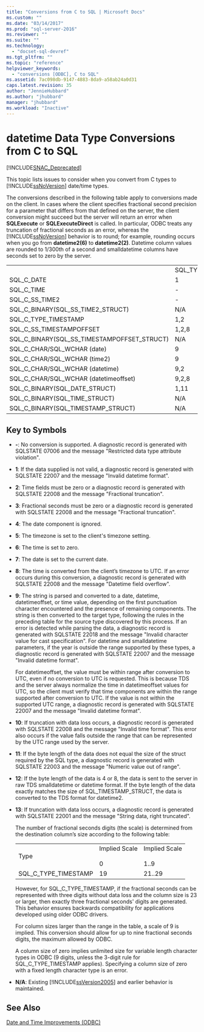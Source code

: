```yaml
---
title: "Conversions from C to SQL | Microsoft Docs"
ms.custom: ""
ms.date: "03/14/2017"
ms.prod: "sql-server-2016"
ms.reviewer: ""
ms.suite: ""
ms.technology: 
  - "docset-sql-devref"
ms.tgt_pltfrm: ""
ms.topic: "reference"
helpviewer_keywords: 
  - "conversions [ODBC], C to SQL"
ms.assetid: 7ac098db-9147-4883-8da9-a58ab24a0d31
caps.latest.revision: 35
author: "JennieHubbard"
ms.author: "jhubbard"
manager: "jhubbard"
ms.workload: "Inactive"
---
```

# datetime Data Type Conversions from C to SQL
[!INCLUDE[SNAC_Deprecated](../../includes/snac-deprecated.md)]

  This topic lists issues to consider when you convert from C types to [!INCLUDE[ssNoVersion](../../includes/ssnoversion-md.md)] date/time types.  
  
 The conversions described in the following table apply to conversions made on the client. In cases where the client specifies fractional second precision for a parameter that differs from that defined on the server, the client conversion might succeed but the server will return an error when **SQLExecute** or **SQLExecuteDirect** is called. In particular, ODBC treats any truncation of fractional seconds as an error, whereas the [!INCLUDE[ssNoVersion](../../includes/ssnoversion-md.md)] behavior is to round; for example, rounding occurs when you go from **datetime2(6)** to **datetime2(2)**. Datetime column values are rounded to 1/300th of a second and smalldatetime columns have seconds set to zero by the server.  
  
|||||||||  
|-|-|-|-|-|-|-|-|  
||SQL_TYPE_DATE|SQL_TYPE_TIME|SQL_SS_TIME2|SQL_TYPE_TIMESTAMP|SQL_SS_TIMSTAMPOFFSET|SQL_CHAR|SQL_WCHAR|  
|SQL_C_DATE|1|-|-|1,6|1,5,6|1,13|1,13|  
|SQL_C_TIME|-|1|1|1,7|1,5,7|1,13|1,13|  
|SQL_C_SS_TIME2|-|1,3|1,10|1,7|1,5,7|1,13|1,13|  
|SQL_C_BINARY(SQL_SS_TIME2_STRUCT)|N/A|N/A|1,10,11|N/A|N/A|N/A|N/A|  
|SQL_C_TYPE_TIMESTAMP|1,2|1,3,4|1,4,10|1,10|1,5,10|1,13|1,13|  
|SQL_C_SS_TIMESTAMPOFFSET|1,2,8|1,3,4,8|1,4,8,10|1,8,10|1,10|1,13|1,13|  
|SQL_C_BINARY(SQL_SS_TIMESTAMPOFFSET_STRUCT)|N/A|N/A|N/A|N/A|1,10,11|N/A|N/A|  
|SQL_C_CHAR/SQL_WCHAR (date)|9|9|9|9,6|9,5,6|N/A|N/A|  
|SQL_C_CHAR/SQL_WCHAR (time2)|9|9,3|9,10|9,7,10|9,5,7,10|N/A|N/A|  
|SQL_C_CHAR/SQL_WCHAR (datetime)|9,2|9,3,4|9,4,10|9,10|9,5,10|N/A|N/A|  
|SQL_C_CHAR/SQL_WCHAR (datetimeoffset)|9,2,8|9,3,4,8|9,4,8,10|9,8,10|9,10|N/A|N/A|  
|SQL_C_BINARY(SQL_DATE_STRUCT)|1,11|N/A|N/A|N/A|N/A|N/A|N/A|  
|SQL_C_BINARY(SQL_TIME_STRUCT)|N/A|N/A|N/A|N/A|N/A|N/A|N/A|  
|SQL_C_BINARY(SQL_TIMESTAMP_STRUCT)|N/A|N/A|N/A|N/A|N/A|N/A|N/A|  
  
## Key to Symbols  
  
-   **-**: No conversion is supported. A diagnostic record is generated with SQLSTATE 07006 and the message "Restricted data type attribute violation".  
  
-   **1**: If the data supplied is not valid, a diagnostic record is generated with SQLSTATE 22007 and the message "Invalid datetime format".  
  
-   **2**: Time fields must be zero or a diagnostic record is generated with SQLSTATE 22008 and the message "Fractional truncation".  
  
-   **3**: Fractional seconds must be zero or a diagnostic record is generated with SQLSTATE 22008 and the message "Fractional truncation".  
  
-   **4**: The date component is ignored.  
  
-   **5**: The timezone is set to the client's timezone setting.  
  
-   **6**: The time is set to zero.  
  
-   **7**: The date is set to the current date.  
  
-   **8**: The time is converted from the client’s timezone to UTC. If an error occurs during this conversion, a diagnostic record is generated with SQLSTATE 22008 and the message "Datetime field overflow".  
  
-   **9**: The string is parsed and converted to a date, datetime, datetimeoffset, or time value, depending on the first punctuation character encountered and the presence of remaining components. The string is then converted to the target type, following the rules in the preceding table for the source type discovered by this process. If an error is detected while parsing the data, a diagnostic record is generated with SQLSTATE 22018 and the message "Invalid character value for cast specification". For datetime and smalldatetime parameters, if the year is outside the range supported by these types, a diagnostic record is generated with SQLSTATE 22007 and the message "Invalid datetime format".  
  
     For datetimeoffset, the value must be within range after conversion to UTC, even if no conversion to UTC is requested. This is because TDS and the server always normalize the time in datetimeoffset values for UTC, so the client must verify that time components are within the range supported after conversion to UTC. If the value is not within the supported UTC range, a diagnostic record is generated with SQLSTATE 22007 and the message "Invalid datetime format".  
  
-   **10**: If truncation with data loss occurs, a diagnostic record is generated with SQLSTATE 22008 and the message "Invalid time format". This error also occurs if the value falls outside the range that can be represented by the UTC range used by the server.  
  
-   **11**: If the byte length of the data does not equal the size of the struct required by the SQL type, a diagnostic record is generated with SQLSTATE 22003 and the message "Numeric value out of range".  
  
-   **12**: If the byte length of the data is 4 or 8, the data is sent to the server in raw TDS smalldatetime or datetime format. If the byte length of the data exactly matches the size of SQL_TIMESTAMP_STRUCT, the data is converted to the TDS format for datetime2.  
  
-   **13**: If truncation with data loss occurs, a diagnostic record is generated with SQLSTATE 22001 and the message "String data, right truncated".  
  
     The number of fractional seconds digits (the scale) is determined from the destination column’s size according to the following table:  
  
    ||||  
    |-|-|-|  
    |Type|Implied Scale<br /><br /> 0|Implied Scale<br /><br /> 1..9|  
    |SQL_C_TYPE_TIMESTAMP|19|21..29|  
  
     However, for SQL_C_TYPE_TIMESTAMP, if the fractional seconds can be represented with three digits without data loss and the column size is 23 or larger, then exactly three fractional seconds' digits are generated. This behavior ensures backwards compatibility for applications developed using older ODBC drivers.  
  
     For column sizes larger than the range in the table, a scale of 9 is implied. This conversion should allow for up to nine fractional seconds digits, the maximum allowed by ODBC.  
  
     A column size of zero implies unlimited size for variable length character types in ODBC (9 digits, unless the 3-digit rule for SQL_C_TYPE_TIMESTAMP applies). Specifying a column size of zero with a fixed length character type is an error.  
  
-   **N/A**: Existing [!INCLUDE[ssVersion2005](../../includes/ssversion2005-md.md)] and earlier behavior is maintained.  
  
## See Also  
 [Date and Time Improvements &#40;ODBC&#41;](../../relational-databases/native-client-odbc-date-time/date-and-time-improvements-odbc.md)  
  
  

